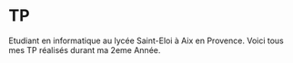 # TP
Etudiant en informatique au lycée Saint-Eloi à Aix en Provence.
Voici tous mes TP réalisés durant ma 2eme Année.
